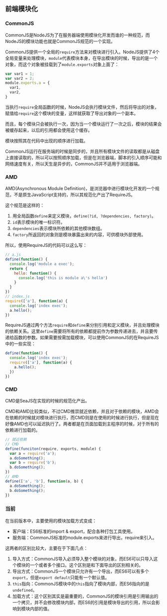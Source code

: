 ## 前端模块化

### CommonJS

CommonJS是NodeJS为了在服务器端使用模块化开发而谁的一种规范，而NodeJS的模块功能也就是CommonJS规范的一个实现。

CommonJS提供一个全局的`require`方法来对模块进行引入。NodeJS提供了4个全局变量来处理模块，`module`代表模块本身，在导出模块的时候，导出的是一个对象，而这个对象被挂载到了`module.exports`对象上面了：

```javascript
var var1 = 1;
var var2 = 2;
module.exports.a = {
  var1,
  var2,
}
```

当执行`require`全局函数的时候，NodeJS会执行模块文件，然后将导出的对象，赋值给`require`这个模块的变量，这样就获取了导出对象的一个副本。

而且，每个模块只会被执行一次，因为当一个模块运行了一次之后，模块的结果会被缓存起来，以后的引用都会使用这个缓存。

模块按照其在代码中出现的顺序进行加载。

CommonJS运行在服务端的时候是同步的，并且所有模块文件的读取都是从磁盘上直接读取的，所以可以按照顺序加载，但是在浏览器端，脚本的引入顺序可能和网络速度有关，所以天生是异步的，CommonJS并不适用于浏览器端。

### AMD

AMD(Asynchronous Module Definition)，是浏览器中进行模块化开发的一个规范，不是原生JavaScript支持的，所以其规范化产出了RequireJS。

这个规范是这样的：

1. 用全局函数`define`来定义模块，`define(?id, ?dependencies, factory)`。
2. `id`表示模块的唯一标识符。
3. `dependencies`表示模块所依赖的其他模块数组。
4. `factory`所返回的对象则是模块暴露出来的内容，可供模块外部使用。

所以，使用RequireJS的代码可以这么写：

```javascript
// a.js
define(function() {
  console.log('module a exec');
  return {
    hello: function() {
      console.log('this is module a\'s hello')
    }
  }
})
// index.js
require(['a'], function(a) {
  console.log('index exec');
  a.hello();
})
```

RequireJS通过两个方法`require`和`define`来分别引用和定义模块，并且处理模块的依赖关系。这里`define`需要将所有的依赖都提前作为参数传递进去，并且要传递给函数的参数。如果需要按需加载模块，可以使用CommonJS的在RequireJS中的一些实现：

```javascript
define(function() {
  console.log('index exec');
  require(['a'], function(a) {
    a.hello();
  })
})
```

### CMD

CMD是SeaJS在实现的时候的规范化产出。

CMD和AMD比较类似，不过CMD推崇就近依赖，并且对于依赖的模块，AMD会在依赖的时候就对模块进行执行，而CMD则是在使用的时候进行执行，但是现在好像AMD也可以延迟执行了。两者都是在页面加载到主程序的时候，对于所有的依赖进行加载的。

```javascript
// 就近依赖
// CMD
define(funciton(require, exports, module) {
  var a = require('a');
  a.doSomething();
  var b = require('b');
  b.doSomething();
})
// AMD
define(['a', 'b'], function(a, b) {
  a.doSomething();
  b.doSomething();
})
```

### 当前

在当前版本中，主要使用的模块加载方式变成：

* 客户端：ES6标准的import & export，配合各种打包工具使用。
* 服务端：CommonJS标准的module.exports来进行导出，require来引入。

这两者的区别比较大，主要在于下面几点：

1. 导入方式：CommonJS导入必须导入整个模块的对象，而ES6可以只导入这个模块的一个或者多个接口。这个区别是和下面导出的区别相关的。
2. 导出方式：CommonJS一个模块只允许有一个导出，而ES6可以有多个`export`，但是`export default`只能有一个默认值。
3. `this`指向：CommonJS模块中的`this`指向了模块内部，而ES6指向的是`undefined`。
4. 加载方式：这个区别其实是最重要的，CommonJS的模块引用是引用输出的一个拷贝，并不会修改模块内部，而ES6的引用是模块导出的引用，所以会影响到模块内部的值。